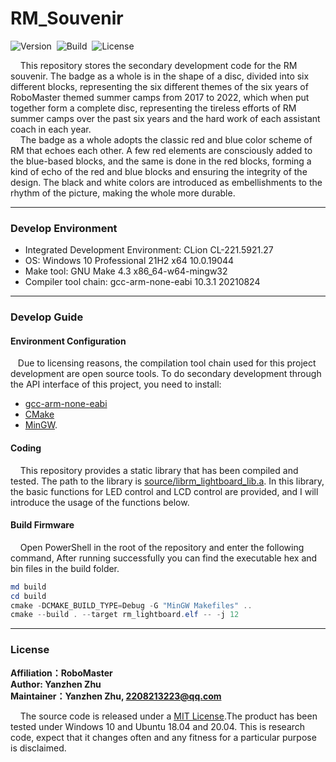# RM_Souvenir
![Version](https://img.shields.io/badge/Version-1.0.3-brightgreen.svg)&nbsp;&nbsp;![Build](https://img.shields.io/badge/Build-Passed-success.svg)&nbsp;&nbsp;![License](https://img.shields.io/badge/License-MIT-blue.svg)

&nbsp;&nbsp;&nbsp;&nbsp;This repository stores the secondary development code for the RM souvenir. The badge as a whole is in the shape of a disc, divided into six different blocks, representing the six different themes of the six years of RoboMaster themed summer camps from 2017 to 2022, which when put together form a complete disc, representing the tireless efforts of RM summer camps over the past six years and the hard work of each assistant coach in each year.
<br>&nbsp;&nbsp;&nbsp;&nbsp;The badge as a whole adopts the classic red and blue color scheme of RM that echoes each other. A few red elements are consciously added to the blue-based blocks, and the same is done in the red blocks, forming a kind of echo of the red and blue blocks and ensuring the integrity of the design. The black and white colors are introduced as embellishments to the rhythm of the picture, making the whole more durable.

***

### Develop Environment

+ Integrated Development Environment: CLion CL-221.5921.27
+ OS: Windows 10 Professional 21H2 x64 10.0.19044
+ Make tool: GNU Make 4.3 x86_64-w64-mingw32
+ Compiler tool chain: gcc-arm-none-eabi 10.3.1 20210824

***

### Develop Guide

#### Environment Configuration
&nbsp;&nbsp;&nbsp;Due to licensing reasons, the compilation tool chain used for this project development are open source tools. To do secondary development through the API interface of this project, you need to install: 
+ [gcc-arm-none-eabi](https://developer.arm.com/-/media/Files/downloads/gnu-rm/10.3-2021.10/gcc-arm-none-eabi-10.3-2021.10-win32.exe)
+ [CMake](https://github.com/Kitware/CMake/releases/download/v3.24.0/cmake-3.24.0-windows-x86_64.msi) 
+ [MinGW](https://github.com/niXman/mingw-builds-binaries/releases/download/12.1.0-rt_v10-rev3/x86_64-12.1.0-release-win32-sjlj-rt_v10-rev3.7z).

#### Coding

&nbsp;&nbsp;&nbsp;&nbsp;This repository provides a static library that has been compiled and tested. The path to the library is [source/librm_lightboard_lib.a](https://github.com/ZhuYanzhen1/RM_Souvenir/blob/main/source/librm_lightboard_lib.a). In this library, the basic functions for LED control and LCD control are provided, and I will introduce the usage of the functions below.

#### Build Firmware

&nbsp;&nbsp;&nbsp;&nbsp;Open PowerShell in the root of the repository and enter the following command, After running successfully you can find the executable hex and bin files in the build folder.

```powershell
md build
cd build
cmake -DCMAKE_BUILD_TYPE=Debug -G "MinGW Makefiles" ..
cmake --build . --target rm_lightboard.elf -- -j 12
```

***

### License

**Affiliation：RoboMaster<br>
Author: Yanzhen Zhu<br>
Maintainer：Yanzhen Zhu, 2208213223@qq.com**

&nbsp;&nbsp;&nbsp;&nbsp;The source code is released under a [MIT License](https://github.com/ZhuYanzhen1/RM_Souvenir/blob/master/LICENSE).The product has been tested under Windows 10 and Ubuntu 18.04 and 20.04. This is research code, expect that it changes often and any fitness for a particular purpose is disclaimed.
